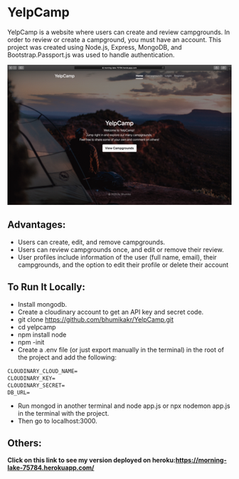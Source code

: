 # YelpCamp

YelpCamp is a website where users can create and review campgrounds.
In order to review or create a campground, you must have an account.
This project was created using Node.js, Express, MongoDB, and Bootstrap.Passport.js was used to handle authentication.

![app demo](yelpcamp.gif)


## Advantages:

- Users can create, edit, and remove campgrounds.
- Users can review campgrounds once, and edit or remove their review.
- User profiles include information of the user (full name, email), their campgrounds, and the option to edit their profile or delete their account


## To Run It Locally:
- Install mongodb.
- Create a cloudinary account to get an API key and secret code.
- git clone https://github.com/bhumikakr/YelpCamp.git
- cd yelpcamp
- npm install node
- npm -init 
- Create a .env file (or just export manually in the terminal) in the root of the project and add the following:

```SECRET=
CLOUDINARY_CLOUD_NAME= 
CLOUDINARY_KEY= 
CLOUDINARY_SECRET=
DB_URL=
```
- Run mongod in another terminal and node app.js or npx nodemon app.js in the terminal with the project.
- Then go to localhost:3000.
 
## Others:
 
 **Click on this link to see my version deployed on heroku:https://morning-lake-75784.herokuapp.com/**
